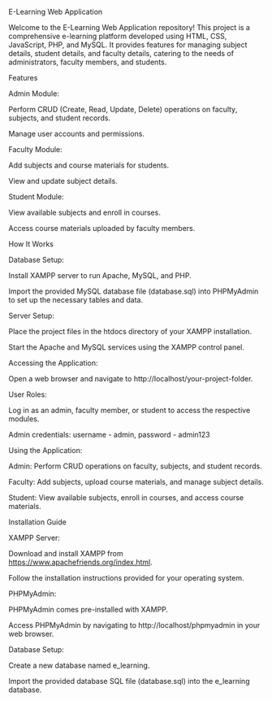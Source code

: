 E-Learning Web Application

Welcome to the E-Learning Web Application repository! This project is a comprehensive e-learning platform developed using HTML, CSS, JavaScript, PHP, and MySQL. It provides features for managing subject details, student details, and faculty details, catering to the needs of administrators, faculty members, and students.

Features


Admin Module:

Perform CRUD (Create, Read, Update, Delete) operations on faculty, subjects, and student records.

Manage user accounts and permissions.


Faculty Module:

Add subjects and course materials for students.

View and update subject details.


Student Module:

View available subjects and enroll in courses.

Access course materials uploaded by faculty members.


How It Works

Database Setup:

Install XAMPP server to run Apache, MySQL, and PHP.

Import the provided MySQL database file (database.sql) into PHPMyAdmin to set up the necessary tables and data.


Server Setup:

Place the project files in the htdocs directory of your XAMPP installation.

Start the Apache and MySQL services using the XAMPP control panel.

Accessing the Application:

Open a web browser and navigate to http://localhost/your-project-folder.


User Roles:

Log in as an admin, faculty member, or student to access the respective modules.

Admin credentials: username - admin, password - admin123


Using the Application:

Admin: Perform CRUD operations on faculty, subjects, and student records.


Faculty: Add subjects, upload course materials, and manage subject details.


Student: View available subjects, enroll in courses, and access course materials.


Installation Guide

XAMPP Server:

Download and install XAMPP from https://www.apachefriends.org/index.html.

Follow the installation instructions provided for your operating system.


PHPMyAdmin:

PHPMyAdmin comes pre-installed with XAMPP.

Access PHPMyAdmin by navigating to http://localhost/phpmyadmin in your web browser.


Database Setup:

Create a new database named e_learning.

Import the provided database SQL file (database.sql) into the e_learning database.
